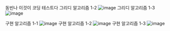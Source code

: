 동빈나 이것이 코딩 테스트다
그리디 알고리즘 1-2
![image](https://user-images.githubusercontent.com/89134202/145711976-5784a56c-85fb-430a-9134-bd6f0dae7a4e.png)
그리디 알고리즘 1-3
![image](https://user-images.githubusercontent.com/89134202/145712003-160815f8-072f-4bae-b38c-80e1a488727e.png)

구현 알고리즘 1-1
![image](https://user-images.githubusercontent.com/89134202/145712022-626f3f0c-6e35-4e78-b113-c7d253e46ca0.png)
구현 알고리즘 1-2
![image](https://user-images.githubusercontent.com/89134202/145712051-590ee9bd-63bf-44f2-9968-0ed67eb40e81.png)
구현 알고리즘 1-3
![image](https://user-images.githubusercontent.com/89134202/145712081-30b39187-d814-46b3-8527-c84eb041c347.png)
